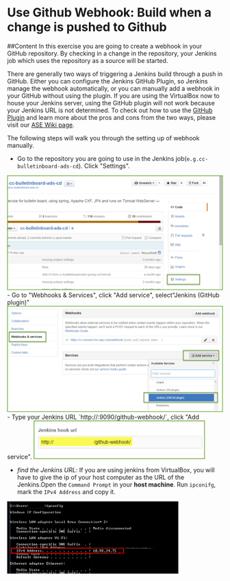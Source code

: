 # Use Github Webhook: Build when a change is pushed to Github
##Content 
In this exercise you are going to create a webhook in your GitHub repository. By checking in a change in the repository, your Jenkins job which uses the repository as a source will be started. 

There are generally two ways of triggering a Jenkins build through a push in GitHub. Either you can configure the Jenkins GitHub Plugin, so Jenkins manage the webhook automatically, or you can manually add a webhook in your GitHub without using the plugin. If you are using the VirtualBox now to house your Jenkins server, using the GitHub plugin will not work because your Jenkins URL is not determined.  To check out how to use the [GitHub Plugin](https://wiki.jenkins-ci.org/display/JENKINS/GitHub+Plugin)
and learn more about the pros and cons from the two ways, please visit our [ASE Wiki page](https://wiki.wdf.sap.corp/wiki/display/ASE/Build+when+a+change+is+pushed+to+GitHub).

The following steps will walk you through the setting up of webhook manually.  

- Go to the repository you are going to use in the Jenkins job(`e.g.cc-bulletinboard-ads-cd`).  Click "Settings".
<img src="images/Github_Settings.png" width="600" />
- Go to "Webhooks & Services", click "Add service", select"Jenkins (GitHub plugin)"
<img src="images/Github_Add_Service.png" width="600" />
- Type your Jenkins URL  `http://<your Jenkins URL>:9090/github-webhook/`, click "Add service".
<img src="images/hook_url.png" width="400" />

  - *find the Jenkins URL*: If you are using jenkins from VirtualBox, you will have to give the ip of your host computer as the URL of the Jenkins.Open the `Command Prompt` in your **host machine**. Run `ipconifg`, mark the `IPv4 Address` and copy it.

<img src="images/VMIP.png" width="400" />


